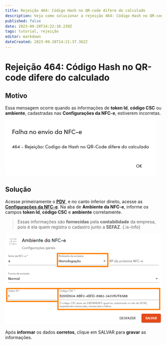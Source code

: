 ```yaml
---
title: Rejeição 464: Código Hash no QR-code difere do calculado
description: Veja como solucionar a rejeição 464: Código Hash no QR-code difere do calculado no Gweb.
published: false
date: 2023-09-28T14:22:18.239Z
tags: tutorial, rejeição
editor: markdown
dateCreated: 2023-09-28T14:21:37.362Z
---
```


# Rejeição 464: Código Hash no QR-code difere do calculado

## Motivo

Essa mensagem ocorre quando as informações de **token Id**, **código CSC** ou **ambiente**, cadastradas nas **Configurações da NFC-e**, estiverem incorretas.

![Texto da rejeição](/tutoriais/rejeicoes/464/msg_rej_464.png)

## Solução

Acesse primeiramente o [**PDV**](/movimentos/pdv), e no canto inferior direito, acesse as [**Configurações da NFC-e**](/movimentos/pdv#configurações-da-nfc-e). Na aba de **Ambiente da NFC-e**, informe os campos **token Id**, **código CSC** e **ambiente** corretamente.

> Essas informações são **fornecidas** pela **contabilidade** da empresa, pois é ela quem registra o cadastro junto a **SEFAZ**.
{.is-info}

![Solução da rejeição](/tutoriais/rejeicoes/464/sol_rej_464.png)

Após **informar** os dados **corretos**, clique em <span class="mat-button mat-accent">SALVAR</span> para **gravar** as informações.
